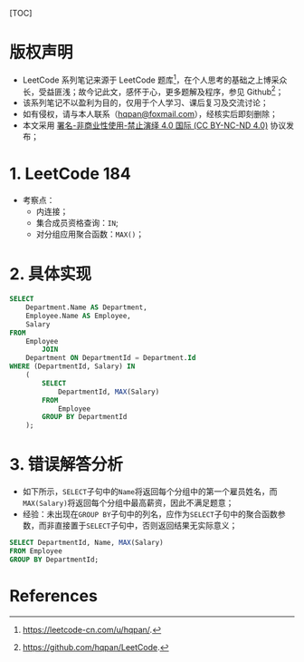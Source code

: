 [TOC]

# 版权声明
- LeetCode 系列笔记来源于 LeetCode 题库[^1]，在个人思考的基础之上博采众长，受益匪浅；故今记此文，感怀于心，更多题解及程序，参见 Github[^2]；
- 该系列笔记不以盈利为目的，仅用于个人学习、课后复习及交流讨论；
- 如有侵权，请与本人联系（hqpan@foxmail.com），经核实后即刻删除；
- 本文采用 [署名-非商业性使用-禁止演绎 4.0 国际 (CC BY-NC-ND 4.0)](https://creativecommons.org/licenses/by-nc-nd/4.0/deed.zh) 协议发布；


# 1. LeetCode 184
- 考察点：
  - 内连接；
  - 集合成员资格查询：`IN`;
  - 对分组应用聚合函数：`MAX()`；



# 2. 具体实现

```sql
SELECT 
    Department.Name AS Department, 
    Employee.Name AS Employee, 
    Salary
FROM 
    Employee 
        JOIN 
    Department ON DepartmentId = Department.Id
WHERE (DepartmentId, Salary) IN 
    (
        SELECT 
            DepartmentId, MAX(Salary)
        FROM 
            Employee
        GROUP BY DepartmentId
    );
```

# 3. 错误解答分析
- 如下所示，`SELECT`子句中的`Name`将返回每个分组中的第一个雇员姓名，而`MAX(Salary)`将返回每个分组中最高薪资，因此不满足题意；
- 经验：未出现在`GROUP BY`子句中的列名，应作为`SELECT`子句中的聚合函数参数，而非直接置于`SELECT`子句中，否则返回结果无实际意义；
```sql
SELECT DepartmentId, Name, MAX(Salary)
FROM Employee
GROUP BY DepartmentId;
```

# References
[^1]: https://leetcode-cn.com/u/hqpan/.
[^2]: https://github.com/hqpan/LeetCode.